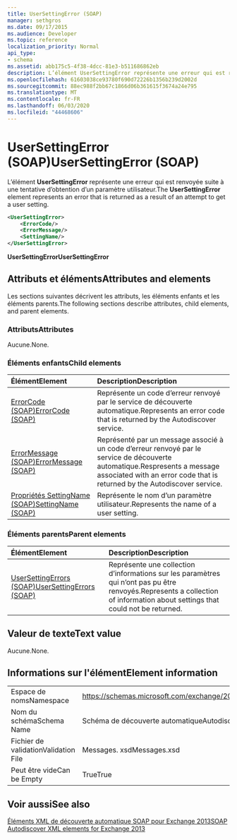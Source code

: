 ```yaml
---
title: UserSettingError (SOAP)
manager: sethgros
ms.date: 09/17/2015
ms.audience: Developer
ms.topic: reference
localization_priority: Normal
api_type:
- schema
ms.assetid: abb175c5-4f38-4dcc-81e3-b511686862eb
description: L’élément UserSettingError représente une erreur qui est renvoyée suite à une tentative d’obtention d’un paramètre utilisateur.
ms.openlocfilehash: 61603038ce93780f690d72226b1356b239d2002d
ms.sourcegitcommit: 88ec988f2bb67c1866d06b361615f3674a24e795
ms.translationtype: MT
ms.contentlocale: fr-FR
ms.lasthandoff: 06/03/2020
ms.locfileid: "44468606"
---
```

# <a name="usersettingerror-soap"></a><span data-ttu-id="04571-103">UserSettingError (SOAP)</span><span class="sxs-lookup"><span data-stu-id="04571-103">UserSettingError (SOAP)</span></span>

<span data-ttu-id="04571-104">L’élément **UserSettingError** représente une erreur qui est renvoyée suite à une tentative d’obtention d’un paramètre utilisateur.</span><span class="sxs-lookup"><span data-stu-id="04571-104">The **UserSettingError** element represents an error that is returned as a result of an attempt to get a user setting.</span></span> 
  
```XML
<UserSettingError>
    <ErrorCode/>
    <ErrorMessage/>
    <SettingName/>
</UserSettingError>
```

 <span data-ttu-id="04571-105">**UserSettingError**</span><span class="sxs-lookup"><span data-stu-id="04571-105">**UserSettingError**</span></span>
## <a name="attributes-and-elements"></a><span data-ttu-id="04571-106">Attributs et éléments</span><span class="sxs-lookup"><span data-stu-id="04571-106">Attributes and elements</span></span>

<span data-ttu-id="04571-107">Les sections suivantes décrivent les attributs, les éléments enfants et les éléments parents.</span><span class="sxs-lookup"><span data-stu-id="04571-107">The following sections describe attributes, child elements, and parent elements.</span></span>
  
### <a name="attributes"></a><span data-ttu-id="04571-108">Attributs</span><span class="sxs-lookup"><span data-stu-id="04571-108">Attributes</span></span>

<span data-ttu-id="04571-109">Aucune.</span><span class="sxs-lookup"><span data-stu-id="04571-109">None.</span></span>
  
### <a name="child-elements"></a><span data-ttu-id="04571-110">Éléments enfants</span><span class="sxs-lookup"><span data-stu-id="04571-110">Child elements</span></span>

|<span data-ttu-id="04571-111">**Élément**</span><span class="sxs-lookup"><span data-stu-id="04571-111">**Element**</span></span>|<span data-ttu-id="04571-112">**Description**</span><span class="sxs-lookup"><span data-stu-id="04571-112">**Description**</span></span>|
|:-----|:-----|
|[<span data-ttu-id="04571-113">ErrorCode (SOAP)</span><span class="sxs-lookup"><span data-stu-id="04571-113">ErrorCode (SOAP)</span></span>](errorcode-soap.md) <br/> |<span data-ttu-id="04571-114">Représente un code d’erreur renvoyé par le service de découverte automatique.</span><span class="sxs-lookup"><span data-stu-id="04571-114">Represents an error code that is returned by the Autodiscover service.</span></span>  <br/> |
|[<span data-ttu-id="04571-115">ErrorMessage (SOAP)</span><span class="sxs-lookup"><span data-stu-id="04571-115">ErrorMessage (SOAP)</span></span>](errormessage-soap.md) <br/> |<span data-ttu-id="04571-116">Représenté par un message associé à un code d’erreur renvoyé par le service de découverte automatique.</span><span class="sxs-lookup"><span data-stu-id="04571-116">Respresents a message associated with an error code that is returned by the Autodiscover service.</span></span>  <br/> |
|[<span data-ttu-id="04571-117">Propriétés SettingName (SOAP)</span><span class="sxs-lookup"><span data-stu-id="04571-117">SettingName (SOAP)</span></span>](settingname-soap.md) <br/> |<span data-ttu-id="04571-118">Représente le nom d’un paramètre utilisateur.</span><span class="sxs-lookup"><span data-stu-id="04571-118">Represents the name of a user setting.</span></span>  <br/> |
   
### <a name="parent-elements"></a><span data-ttu-id="04571-119">Éléments parents</span><span class="sxs-lookup"><span data-stu-id="04571-119">Parent elements</span></span>

|<span data-ttu-id="04571-120">**Élément**</span><span class="sxs-lookup"><span data-stu-id="04571-120">**Element**</span></span>|<span data-ttu-id="04571-121">**Description**</span><span class="sxs-lookup"><span data-stu-id="04571-121">**Description**</span></span>|
|:-----|:-----|
|[<span data-ttu-id="04571-122">UserSettingErrors (SOAP)</span><span class="sxs-lookup"><span data-stu-id="04571-122">UserSettingErrors (SOAP)</span></span>](usersettingerrors-soap.md) <br/> |<span data-ttu-id="04571-123">Représente une collection d’informations sur les paramètres qui n’ont pas pu être renvoyés.</span><span class="sxs-lookup"><span data-stu-id="04571-123">Represents a collection of information about settings that could not be returned.</span></span>  <br/> |
   
## <a name="text-value"></a><span data-ttu-id="04571-124">Valeur de texte</span><span class="sxs-lookup"><span data-stu-id="04571-124">Text value</span></span>

<span data-ttu-id="04571-125">Aucune.</span><span class="sxs-lookup"><span data-stu-id="04571-125">None.</span></span>
  
## <a name="element-information"></a><span data-ttu-id="04571-126">Informations sur l'élément</span><span class="sxs-lookup"><span data-stu-id="04571-126">Element information</span></span>

|||
|:-----|:-----|
|<span data-ttu-id="04571-127">Espace de noms</span><span class="sxs-lookup"><span data-stu-id="04571-127">Namespace</span></span>  <br/> |https://schemas.microsoft.com/exchange/2010/Autodiscover  <br/> |
|<span data-ttu-id="04571-128">Nom du schéma</span><span class="sxs-lookup"><span data-stu-id="04571-128">Schema Name</span></span>  <br/> |<span data-ttu-id="04571-129">Schéma de découverte automatique</span><span class="sxs-lookup"><span data-stu-id="04571-129">Autodiscover schema</span></span>  <br/> |
|<span data-ttu-id="04571-130">Fichier de validation</span><span class="sxs-lookup"><span data-stu-id="04571-130">Validation File</span></span>  <br/> |<span data-ttu-id="04571-131">Messages. xsd</span><span class="sxs-lookup"><span data-stu-id="04571-131">Messages.xsd</span></span>  <br/> |
|<span data-ttu-id="04571-132">Peut être vide</span><span class="sxs-lookup"><span data-stu-id="04571-132">Can be Empty</span></span>  <br/> |<span data-ttu-id="04571-133">True</span><span class="sxs-lookup"><span data-stu-id="04571-133">True</span></span>  <br/> |
   
## <a name="see-also"></a><span data-ttu-id="04571-134">Voir aussi</span><span class="sxs-lookup"><span data-stu-id="04571-134">See also</span></span>



[<span data-ttu-id="04571-135">Éléments XML de découverte automatique SOAP pour Exchange 2013</span><span class="sxs-lookup"><span data-stu-id="04571-135">SOAP Autodiscover XML elements for Exchange 2013</span></span>](soap-autodiscover-xml-elements-for-exchange-2013.md)

